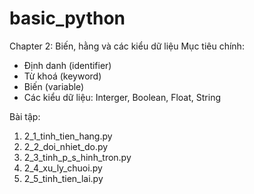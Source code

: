 # basic_python
Chapter 2: Biến, hằng và các kiểu dữ liệu
Mục tiêu chính:
- Định danh (identifier)
- Từ khoá (keyword)
- Biến (variable)
- Các kiểu dữ liệu: Interger, Boolean, Float, String

Bài tập:
1. 2_1_tinh_tien_hang.py
2. 2_2_doi_nhiet_do.py
3. 2_3_tinh_p_s_hinh_tron.py
4. 2_4_xu_ly_chuoi.py
5. 2_5_tinh_tien_lai.py